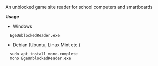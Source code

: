 An unblocked game site reader for school computers and smartboards 

**Usage**
* Windows
```
  EgeUnblockedReader.exe
```

* Debian (Ubuntu, Linux Mint etc.)

```
  sudo apt install mono-complete
  mono EgeUnblockedReader.exe
```

